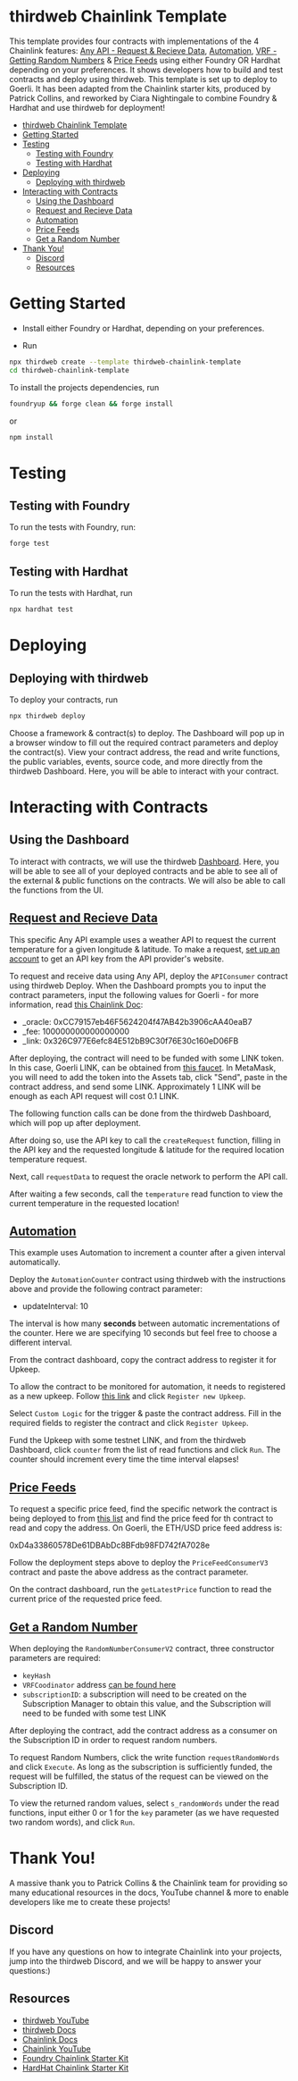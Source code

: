 # thirdweb Chainlink Template

This template provides four contracts with implementations of the 4 Chainlink features: [Any API - Request & Recieve Data](#request-and-recieve-data), [Automation](#automation), [VRF - Getting Random Numbers](#get-a-random-number) & [Price Feeds](#price-feeds) using either Foundry OR Hardhat depending on your preferences. It shows developers how to build and test contracts and deploy using thirdweb.
This template is set up to deploy to Goerli. It has been adapted from the Chainlink starter kits, produced by Patrick Collins, and reworked by Ciara Nightingale to combine Foundry & Hardhat and use thirdweb for deployment!

-   [thirdweb Chainlink Template](#thirdweb-chainlink-template)
-   [Getting Started](#getting-started)
-   [Testing](#testing)
    -   [Testing with Foundry](#testing-with-foundry)
    -   [Testing with Hardhat](#testing-with-hardhat)
-   [Deploying](#deploying)
    -   [Deploying with thirdweb](#deploying-with-thirdweb)
-   [Interacting with Contracts](#interacting-with-contracts)
    -   [Using the Dashboard](#using-the-dashboard)
    -   [Request and Recieve Data](#request-and-recieve-data)
    -   [Automation](#automation)
    -   [Price Feeds](#price-feeds)
    -   [Get a Random Number](#get-a-random-number)
-   [Thank You!](#thank-you)
    -   [Discord](#discord)
    -   [Resources](#resources)

# Getting Started

-   Install either Foundry or Hardhat, depending on your preferences.

-   Run

```sh
npx thirdweb create --template thirdweb-chainlink-template
cd thirdweb-chainlink-template
```

To install the projects dependencies, run

```sh
foundryup && forge clean && forge install
```

or

```sh
npm install
```

# Testing

## Testing with Foundry

To run the tests with Foundry, run:

```sh
forge test
```

## Testing with Hardhat

To run the tests with Hardhat, run

```sh
npx hardhat test
```

# Deploying

## Deploying with thirdweb

To deploy your contracts, run

```sh
npx thirdweb deploy
```

Choose a framework & contract(s) to deploy. The Dashboard will pop up in a browser window to fill out the required contract parameters and deploy the contract(s). View your contract address, the read and write functions, the public variables, events, source code, and more directly from the thirdweb Dashboard. Here, you will be able to interact with your contract.

# Interacting with Contracts

## Using the Dashboard

To interact with contracts, we will use the thirdweb [Dashboard](https://thirdweb.com/dashboard). Here, you will be able to see all of your deployed contracts and be able to see all of the external & public functions on the contracts. We will also be able to call the functions from the UI.

## [Request and Recieve Data](/contracts/APIConsumer.sol)

This specific Any API example uses a weather API to request the current temperature for a given longitude & latitude. To make a request, [set up an account](https://openweathermap.org/api) to get an API key from the API provider's website.

To request and receive data using Any API, deploy the `APIConsumer` contract using thirdweb Deploy. When the Dashboard prompts you to input the contract parameters, input the following values for Goerli - for more information, read [this Chainlink Doc](https://docs.chain.link/any-api/testnet-oracles/):

-   \_oracle: 0xCC79157eb46F5624204f47AB42b3906cAA40eaB7
-   \_fee: 100000000000000000
-   \_link: 0x326C977E6efc84E512bB9C30f76E30c160eD06FB

After deploying, the contract will need to be funded with some LINK token. In this case, Goerli LINK, can be obtained from [this faucet](https://faucets.chain.link/). In MetaMask, you will need to add the token into the Assets tab, click "Send", paste in the contract address, and send some LINK. Approximately 1 LINK will be enough as each API request will cost 0.1 LINK.

The following function calls can be done from the thirdweb Dashboard, which will pop up after deployment.

After doing so, use the API key to call the `createRequest` function, filling in the API key and the requested longitude & latitude for the required location temperature request.

Next, call `requestData` to request the oracle network to perform the API call.

After waiting a few seconds, call the `temperature` read function to view the current temperature in the requested location!

## [Automation](/contracts/AutomationCounter.sol)

This example uses Automation to increment a counter after a given interval automatically.

Deploy the `AutomationCounter` contract using thirdweb with the instructions above and provide the following contract parameter:

-   updateInterval: 10

The interval is how many **seconds** between automatic incrementations of the counter. Here we are specifying 10 seconds but feel free to choose a different interval.

From the contract dashboard, copy the contract address to register it for Upkeep.

To allow the contract to be monitored for automation, it needs to registered as a new upkeep. Follow [this link](https://automation.chain.link/) and click `Register new Upkeep`.

Select `Custom Logic` for the trigger & paste the contract address. Fill in the required fields to register the contract and click `Register Upkeep`.

Fund the Upkeep with some testnet LINK, and from the thirdweb Dashboard, click `counter` from the list of read functions and click `Run`. The counter should increment every time the time interval elapses!

## [Price Feeds](/contracts/PriceConsumerV3.sol)

To request a specific price feed, find the specific network the contract is being deployed to from [this list](https://docs.chain.link/data-feeds/price-feeds/addresses/) and find the price feed for th contract to read and copy the address. On Goerli, the ETH/USD price feed address is:

0xD4a33860578De61DBAbDc8BFdb98FD742fA7028e

Follow the deployment steps above to deploy the `PriceFeedConsumerV3` contract and paste the above address as the contract parameter.

On the contract dashboard, run the `getLatestPrice` function to read the current price of the requested price feed.

## [Get a Random Number](/contracts/RandomNumberConsumerV2.sol)

When deploying the `RandomNumberConsumerV2` contract, three constructor parameters are required:

-   `keyHash`
-   `VRFCoodinator` address [can be found here](https://docs.chain.link/docs/vrf-contracts/#configurations)
-   `subscriptionID`: a subscription will need to be created on the Subscription Manager to obtain this value, and the Subscription will need to be funded with some test LINK

After deploying the contract, add the contract address as a consumer on the Subscription ID in order to request random numbers.

To request Random Numbers, click the write function `requestRandomWords` and click `Execute`. As long as the subscription is sufficiently funded, the request will be fulfilled, the status of the request can be viewed on the Subscription ID.

To view the returned random values, select `s_randomWords` under the read functions, input either 0 or 1 for the `key` parameter (as we have requested two random words), and click `Run`.

# Thank You!

A massive thank you to Patrick Collins & the Chainlink team for providing so many educational resources in the docs, YouTube channel & more to enable developers like me to create these projects!

## Discord

If you have any questions on how to integrate Chainlink into your projects, jump into the thirdweb Discord, and we will be happy to answer your questions:)

## Resources

-   [thirdweb YouTube](https://www.youtube.com/@thirdweb_)
-   [thirdweb Docs](https://portal.thirdweb.com/)
-   [Chainlink Docs](https://docs.chain.link/)
-   [Chainlink YouTube](chainlink)
-   [Foundry Chainlink Starter Kit](https://github.com/smartcontractkit/foundry-starter-kit)
-   [HardHat Chainlink Starter Kit](https://github.com/smartcontractkit/hardhat-starter-kit)
